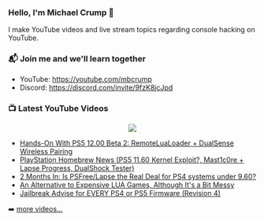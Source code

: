 ### Hello, I'm Michael Crump 👋

I make YouTube videos and live stream topics regarding console hacking on YouTube. 

### 📬 Join me and we'll learn together

- YouTube: https://youtube.com/mbcrump
- Discord: https://discord.com/invite/9fzK8jcJpd

### 📺 Latest YouTube Videos

<div align="center">

[<img src="https://img.shields.io/badge/-Subscribe-red?style=for-the-badge&logo=youtube&logoColor=white"/>](https://www.youtube.com/c/mbcrump?sub_confirmation=1)

</div>

<!-- YOUTUBE:START -->
- [Hands-On With PS5 12.00 Beta 2: RemoteLuaLoader + DualSense Wireless Pairing](https://www.youtube.com/watch?v=ml5adNGZu5s)
- [PlayStation Homebrew News &lpar;PS5 11.60 Kernel Exploit?, Mast1c0re + Lapse Progress, DualShock Tester&rpar;](https://www.youtube.com/watch?v=nQPFNB20PEg)
- [2 Months In: Is PSFree/Lapse the Real Deal for PS4 systems under 9.60?](https://www.youtube.com/watch?v=-moVjUmSAs4)
- [An Alternative to Expensive LUA Games, Although It&#39;s a Bit Messy](https://www.youtube.com/watch?v=htOOXCc_s8U)
- [Jailbreak Advise for EVERY PS4 or PS5 Firmware &lpar;Revision 4&rpar;](https://www.youtube.com/watch?v=Me-SVPpNdlU)
<!-- YOUTUBE:END -->

➡️ [more videos...](https://youtube.com/mbcrump)

